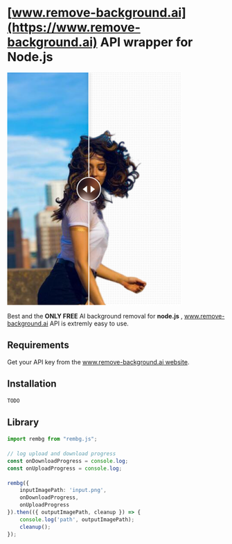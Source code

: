 # [www.remove-background.ai](https://www.remove-background.ai) API wrapper for Node.js

<img src="https://github.com/Remove-Background-ai/rembg.js/blob/main/media/background-remove-preview.png" width="400px"  />


Best and the **ONLY FREE** AI background removal for **node.js** , www.remove-background.ai API is extremly easy to use.


## Requirements
Get your API key from the [www.remove-background.ai website](https://www.remove-background.ai/api-usage).

## Installation

```bash
TODO
```

## Library

```typescript
import rembg from "rembg.js";

// log upload and download progress
const onDownloadProgress = console.log;
const onUploadProgress = console.log;

rembg({
    inputImagePath: 'input.png',
    onDownloadProgress,
    onUploadProgress
}).then(({ outputImagePath, cleanup }) => {
    console.log('path', outputImagePath);
    cleanup();
});
```